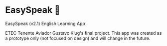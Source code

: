 # EasySpeak 📖
EasySpeak (v2.1) English Learning App

ETEC Tenente Aviador Gustavo Klug's final project. This app was created as a prototype only (not focused on design) and will change in the future.
